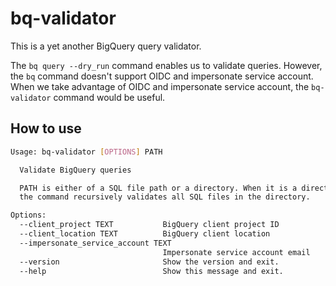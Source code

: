 # bq-validator
This is a yet another BigQuery query validator.

The `bq query --dry_run` command enables us to validate queries.
However, the `bq` command doesn't support OIDC and impersonate service account.
When we take advantage of OIDC and impersonate service account, the `bq-validator` command would be useful.

## How to use

```bash
Usage: bq-validator [OPTIONS] PATH

  Validate BigQuery queries

  PATH is either of a SQL file path or a directory. When it is a directory,
  the command recursively validates all SQL files in the directory.

Options:
  --client_project TEXT           BigQuery client project ID
  --client_location TEXT          BigQuery client location
  --impersonate_service_account TEXT
                                  Impersonate service account email
  --version                       Show the version and exit.
  --help                          Show this message and exit.
```

